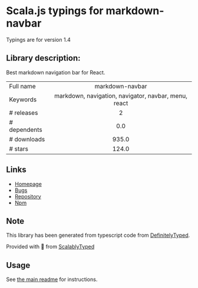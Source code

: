 
# Scala.js typings for markdown-navbar

Typings are for version 1.4

## Library description:
Best markdown navigation bar for React.

|                    |                 |
| ------------------ | :-------------: |
| Full name          | markdown-navbar |
| Keywords           | markdown, navigation, navigator, navbar, menu, react |
| # releases         | 2 |
| # dependents       | 0.0 |
| # downloads        | 935.0 |
| # stars            | 124.0 |

## Links
- [Homepage](https://github.com/parksben/markdown-navbar#readme)
- [Bugs](https://github.com/parksben/markdown-navbar/issues)
- [Repository](https://github.com/parksben/markdown-navbar)
- [Npm](https://www.npmjs.com/package/markdown-navbar)
    


## Note
This library has been generated from typescript code from [DefinitelyTyped](https://definitelytyped.org).

Provided with :purple_heart: from [ScalablyTyped](https://github.com/oyvindberg/ScalablyTyped)

## Usage
See [the main readme](../../readme.md) for instructions.


